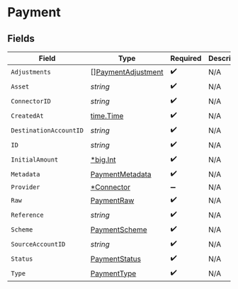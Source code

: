 # Payment


## Fields

| Field                                                           | Type                                                            | Required                                                        | Description                                                     | Example                                                         |
| --------------------------------------------------------------- | --------------------------------------------------------------- | --------------------------------------------------------------- | --------------------------------------------------------------- | --------------------------------------------------------------- |
| `Adjustments`                                                   | [][PaymentAdjustment](../../models/shared/paymentadjustment.md) | :heavy_check_mark:                                              | N/A                                                             |                                                                 |
| `Asset`                                                         | *string*                                                        | :heavy_check_mark:                                              | N/A                                                             | USD                                                             |
| `ConnectorID`                                                   | *string*                                                        | :heavy_check_mark:                                              | N/A                                                             |                                                                 |
| `CreatedAt`                                                     | [time.Time](https://pkg.go.dev/time#Time)                       | :heavy_check_mark:                                              | N/A                                                             |                                                                 |
| `DestinationAccountID`                                          | *string*                                                        | :heavy_check_mark:                                              | N/A                                                             |                                                                 |
| `ID`                                                            | *string*                                                        | :heavy_check_mark:                                              | N/A                                                             | XXX                                                             |
| `InitialAmount`                                                 | [*big.Int](https://pkg.go.dev/math/big#Int)                     | :heavy_check_mark:                                              | N/A                                                             | 100                                                             |
| `Metadata`                                                      | [PaymentMetadata](../../models/shared/paymentmetadata.md)       | :heavy_check_mark:                                              | N/A                                                             |                                                                 |
| `Provider`                                                      | [*Connector](../../models/shared/connector.md)                  | :heavy_minus_sign:                                              | N/A                                                             |                                                                 |
| `Raw`                                                           | [PaymentRaw](../../models/shared/paymentraw.md)                 | :heavy_check_mark:                                              | N/A                                                             |                                                                 |
| `Reference`                                                     | *string*                                                        | :heavy_check_mark:                                              | N/A                                                             |                                                                 |
| `Scheme`                                                        | [PaymentScheme](../../models/shared/paymentscheme.md)           | :heavy_check_mark:                                              | N/A                                                             |                                                                 |
| `SourceAccountID`                                               | *string*                                                        | :heavy_check_mark:                                              | N/A                                                             |                                                                 |
| `Status`                                                        | [PaymentStatus](../../models/shared/paymentstatus.md)           | :heavy_check_mark:                                              | N/A                                                             |                                                                 |
| `Type`                                                          | [PaymentType](../../models/shared/paymenttype.md)               | :heavy_check_mark:                                              | N/A                                                             |                                                                 |